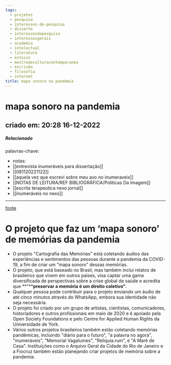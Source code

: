 ```yaml
---
tags:
  - projetos
  - pesquisa
  - interesses-de-pesquisa
  - disserte
  - interessesdepesquisa
  - interessesgerais
  - academia
  - intelectual
  - literatura
  - estoico
  - mestredeculturacontemporanea
  - escrivão
  - filosofia
  - internet
title: mapa sonoro na pandemia
---
```

# mapa sonoro na pandemia
## criado em: 20:28 16-12-2022

##### Relacionado
 palavras-chave:
- notas: 
- [[entrevista inumeráveis para dissertação]]
- [[081120221122]]
- [[aquela vez que escrevi sobre meu avo no inumeraveis]]
- [[NOTAS DE LEITURA/REF BIBLIOGRÁFICA/Políticas Da Imagem]]
- [[escrita terapeutica nexo jornal]]
- [[inumeráveis no nexo]]
---
[fonte](https://www.nexojornal.com.br/expresso/2020/12/01/O-projeto-que-faz-um-%E2%80%98mapa-sonoro%E2%80%99-de-mem%C3%B3rias-da-pandemia)
# O projeto que faz um ‘mapa sonoro’ de memórias da pandemia

-  O projeto "Cartografia das Memórias" está coletando áudios das experiências e sentimentos das pessoas durante a pandemia da COVID-19, a fim de criar um "mapa sonoro" dessas memórias.
- O projeto, que está baseado no Brasil, mas também inclui relatos de brasileiros que vivem em outros países, visa captar uma gama diversificada de perspectivas sobre a crise global de saúde e acredita que **"****preservar a memória é um direito coletivo".**
- Qualquer pessoa pode contribuir para o projeto enviando um áudio de até cinco minutos através do WhatsApp, embora sua identidade não seja necessária.
- O projeto foi criado por um grupo de artistas, cientistas, comunicadores, historiadores e outros profissionais em maio de 2020 e é apoiado pela Open Society Foundations e pelo Centre for Applied Human Rights da Universidade de York.
- Vários outros projetos brasileiros também estão coletando memórias pandêmicas, incluindo "diário para o futuro", "a palavra no agora", "inumeráveis", "Memorial Vagalumes", "Reliquia.rum", e "A Maré de Casa". Instituições como o Arquivo Geral da Cidade do Rio de Janeiro e a Fiocruz também estão planejando criar projetos de memória sobre a pandemia.